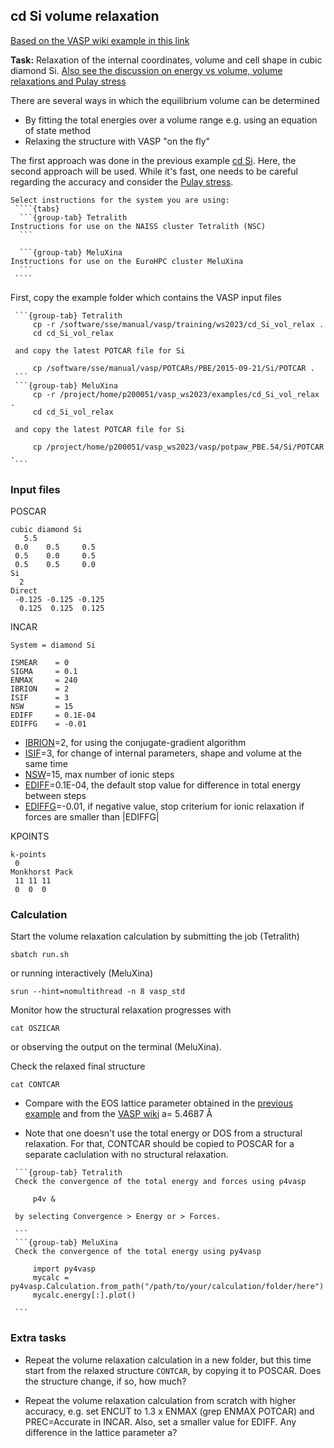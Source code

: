 ## cd Si volume relaxation

[Based on the VASP wiki example in this link](https://www.vasp.at/wiki/index.php/Cd_Si_volume_relaxation)

**Task:** Relaxation of the internal coordinates, volume and cell shape in cubic diamond Si. [Also see the discussion on energy vs volume, volume relaxations and Pulay stress](https://www.vasp.at/wiki/index.php/Energy_vs_volume_Volume_relaxations_and_Pulay_stress)

There are several ways in which the equilibrium volume can be determined

* By fitting the total energies over a volume range e.g. using an equation of state method
* Relaxing the structure with VASP "on the fly"

The first approach was done in the previous example [cd Si](../cd_Si). Here, the second approach will be used. While it's fast, one needs to be careful regarding the accuracy and consider the [Pulay stress](https://www.vasp.at/wiki/index.php/Energy_vs_volume_Volume_relaxations_and_Pulay_stress).

`````{callout} System-specific instructions
Select instructions for the system you are using:
 ````{tabs}
  ```{group-tab} Tetralith
Instructions for use on the NAISS cluster Tetralith (NSC)
  ```

  ```{group-tab} MeluXina
Instructions for use on the EuroHPC cluster MeluXina
  ```
 ````
`````

First, copy the example folder which contains the VASP input files
 ````{tabs}
  ```{group-tab} Tetralith
      cp -r /software/sse/manual/vasp/training/ws2023/cd_Si_vol_relax .
      cd cd_Si_vol_relax

  and copy the latest POTCAR file for Si

      cp /software/sse/manual/vasp/POTCARs/PBE/2015-09-21/Si/POTCAR .
  ```
  ```{group-tab} MeluXina
      cp -r /project/home/p200051/vasp_ws2023/examples/cd_Si_vol_relax .
      cd cd_Si_vol_relax

  and copy the latest POTCAR file for Si

      cp /project/home/p200051/vasp_ws2023/vasp/potpaw_PBE.54/Si/POTCAR .
  ```
 ````

### Input files

POSCAR

    cubic diamond Si
       5.5
     0.0    0.5     0.5
     0.5    0.0     0.5
     0.5    0.5     0.0
    Si
      2
    Direct
     -0.125 -0.125 -0.125
      0.125  0.125  0.125

INCAR

    System = diamond Si

    ISMEAR    = 0 
    SIGMA     = 0.1
    ENMAX     = 240
    IBRION    = 2 
    ISIF      = 3 
    NSW       = 15
    EDIFF     = 0.1E-04
    EDIFFG    = -0.01

* [IBRION](https://www.vasp.at/wiki/index.php/IBRION)=2, for using the conjugate-gradient algorithm
* [ISIF](https://www.vasp.at/wiki/index.php/ISIF)=3, for change of internal parameters, shape and volume at the same time
* [NSW](https://www.vasp.at/wiki/index.php/NSW)=15, max number of ionic steps
* [EDIFF](https://www.vasp.at/wiki/index.php/EDIFF)=0.1E-04, the default stop value for difference in total energy between steps
* [EDIFFG](https://www.vasp.at/wiki/index.php/EDIFFG)=-0.01, if negative value, stop criterium for ionic relaxation if forces are smaller than |EDIFFG|

KPOINTS

    k-points
     0
    Monkhorst Pack
     11 11 11
     0  0  0

### Calculation

Start the volume relaxation calculation by submitting the job (Tetralith)

    sbatch run.sh

or running interactively (MeluXina)

    srun --hint=nomultithread -n 8 vasp_std

Monitor how the structural relaxation progresses with

    cat OSZICAR

or observing the output on the terminal (MeluXina).

Check the relaxed final structure

    cat CONTCAR

* Compare with the EOS lattice parameter obtained in the [previous example](../cd_Si) and from the [VASP wiki](https://www.vasp.at/wiki/index.php/Cd_Si_volume_relaxation) a= 5.4687 Å

* Note that one doesn't use the total energy or DOS from a structural relaxation. For that, CONTCAR should be copied to POSCAR for a separate caclulation with no structural relaxation.

 ````{tabs}
  ```{group-tab} Tetralith
  Check the convergence of the total energy and forces using p4vasp

      p4v &

  by selecting Convergence > Energy or > Forces.

  ```
  ```{group-tab} MeluXina
  Check the convergence of the total energy using py4vasp

      import py4vasp
      mycalc = py4vasp.Calculation.from_path("/path/to/your/calculation/folder/here")
      mycalc.energy[:].plot()

  ```
 ````

### Extra tasks

* Repeat the volume relaxation calculation in a new folder, but this time start from the relaxed structure `CONTCAR`, by copying it to POSCAR. Does the structure change, if so, how much?

* Repeat the volume relaxation calculation from scratch with higher accuracy, e.g. set ENCUT to 1.3 x ENMAX (grep ENMAX POTCAR) and PREC=Accurate in INCAR. Also, set a smaller value for EDIFF. Any difference in the lattice parameter a?

